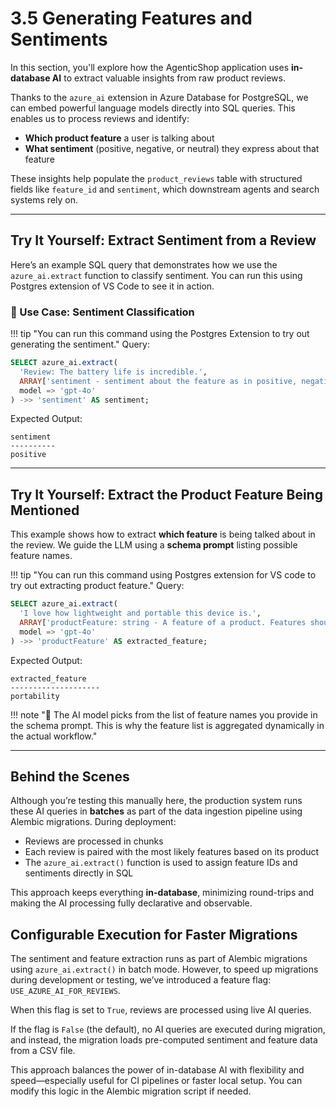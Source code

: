 # 3.5 Generating Features and Sentiments

In this section, you'll explore how the AgenticShop application uses **in-database AI** to extract valuable insights from raw product reviews.

Thanks to the `azure_ai` extension in Azure Database for PostgreSQL, we can embed powerful language models directly into SQL queries. This enables us to process reviews and identify:

- **Which product feature** a user is talking about
- **What sentiment** (positive, negative, or neutral) they express about that feature

These insights help populate the `product_reviews` table with structured fields like `feature_id` and `sentiment`, which downstream agents and search systems rely on.

---

## Try It Yourself: Extract Sentiment from a Review

Here’s an example SQL query that demonstrates how we use the `azure_ai.extract` function to classify sentiment. You can run this using Postgres extension of VS Code to see it in action.

### 📌 Use Case: Sentiment Classification


!!! tip "You can run this command using the Postgres Extension to try out generating the sentiment."
Query:

```sql
SELECT azure_ai.extract(
  'Review: The battery life is incredible.',
  ARRAY['sentiment - sentiment about the feature as in positive, negative, or neutral'],
  model => 'gpt-4o'
) ->> 'sentiment' AS sentiment;
```

Expected Output:

```
sentiment
----------
positive
```

---

## Try It Yourself: Extract the Product Feature Being Mentioned

This example shows how to extract **which feature** is being talked about in the review. We guide the LLM using a **schema prompt** listing possible feature names.

!!! tip "You can run this command using Postgres extension for VS code to try out extracting product feature."
Query:

```sql
SELECT azure_ai.extract(
  'I love how lightweight and portable this device is.',
  ARRAY['productFeature: string - A feature of a product. Features should be from: weight, battery life, screen quality, portability or NULL'],
  model => 'gpt-4o'
) ->> 'productFeature' AS extracted_feature;
```

Expected Output:

```
extracted_feature
--------------------
portability
```

!!! note "🧠 The AI model picks from the list of feature names you provide in the schema prompt. This is why the feature list is aggregated dynamically in the actual workflow."

---

## Behind the Scenes

Although you’re testing this manually here, the production system runs these AI queries in **batches** as part of the data ingestion pipeline using Alembic migrations. During deployment:

- Reviews are processed in chunks
- Each review is paired with the most likely features based on its product
- The `azure_ai.extract()` function is used to assign feature IDs and sentiments directly in SQL

This approach keeps everything **in-database**, minimizing round-trips and making the AI processing fully declarative and observable.


## Configurable Execution for Faster Migrations

The sentiment and feature extraction runs as part of Alembic migrations using `azure_ai.extract()` in batch mode. However, to speed up migrations during development or testing, we’ve introduced a feature flag: `USE_AZURE_AI_FOR_REVIEWS`.

When this flag is set to `True`, reviews are processed using live AI queries.

If the flag is `False` (the default), no AI queries are executed during migration, and instead, the migration loads pre-computed sentiment and feature data from a CSV file.

This approach balances the power of in-database AI with flexibility and speed—especially useful for CI pipelines or faster local setup. You can modify this logic in the Alembic migration script if needed.

